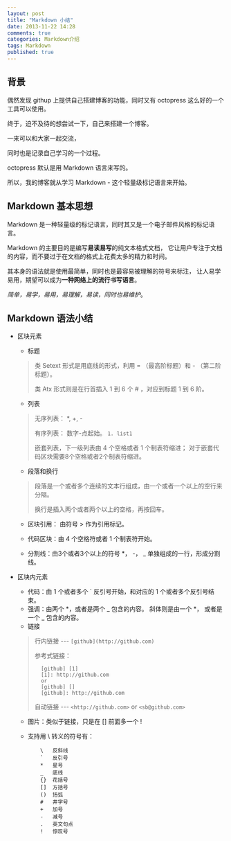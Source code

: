 ```yaml
---
layout: post
title: "Markdown 小结"
date: 2013-11-22 14:28
comments: true
categories: Markdown介绍
tags: Markdown
published: true
---
```


## 背景

偶然发现 githup 上提供自己搭建博客的功能，同时又有 octopress 这么好的一个工具可以使用。

终于，迫不及待的想尝试一下，自己来搭建一个博客。

一来可以和大家一起交流，

同时也是记录自己学习的一个过程。

octopress 默认是用 Markdown 语言来写的。

所以，我的博客就从学习 Markdown - 这个轻量级标记语言来开始。

<!-- more -->

## Markdown 基本思想

Markdown 是一种轻量级的标记语言，同时其又是一个电子邮件风格的标记语言。

Markdown 的主要目的是编写**易读易写**的纯文本格式文档，
它让用户专注于文档的内容，而不要过于在文档的格式上花费太多的精力和时间。

其本身的语法就是使用最简单，同时也是最容易被理解的符号来标注，
让人易学易用，期望可以成为**一种网络上的流行书写语言**。

*简单，易学，易用，易理解，易读，同时也易维护*。

## Markdown 语法小结

+   区块元素
    -   标题
    >   类 Setext 形式是用底线的形式，利用 = （最高阶标题）和 - 
        （第二阶标题）。
    >
    >   类 Atx 形式则是在行首插入 1 到 6 个 # ，对应到标题 1 到 6 阶。 

    -   列表
    >   无序列表： \*, \+, \-
    >
    >   有序列表： 数字-点起始。 `1. list1`
    >
    >   嵌套列表，下一级列表由 4 个空格或者 1 个制表符缩进；
        对于嵌套代码区块需要8个空格或者2个制表符缩进。

    -   段落和换行
    >   段落是一个或者多个连续的文本行组成，由一个或者一个以上的空行来分隔。
    >
    >   换行是插入两个或者两个以上的空格，再按回车。

    -   区块引用： 由符号 > 作为引用标记。
    
    -   代码区块：由 4 个空格符或者 1 个制表符开始。
       
    -   分割线：由3个或者3个以上的符号 \*， \-， \_ 单独组成的一行，形成分割线。
    
+   区块内元素
    -   代码：由 1 个或者多个 \` 反引号开始，和对应的 1 
            个或者多个反引号结束。
    -   强调：由两个 \*，或者是两个 \_ 包含的内容。 斜体则是由一个 \*，
        或者是一个 \_ 包含的内容。
    -   链接
    >   行内链接 --- `[github](http://github.com)`  
    >
    >   参考式链接：
    >   
    >       [github] [1]
    >       [1]: http://github.com
    >       or
    >       [github] []
    >       [github]: http://github.com  
    >
    >   自动链接 --- `<http://github.com>` or `<sb@github.com>`
        
    -   图片：类似于链接，只是在 \[] 前面多一个 \!
    -   支持用 \\ 转义的符号有：
    
                \   反斜线
                `   反引号
                *   星号
                _   底线
                {}  花括号
                []  方括号
                ()  括弧
                #   井字号
                +   加号
                -   减号
                .   英文句点
                !   惊叹号